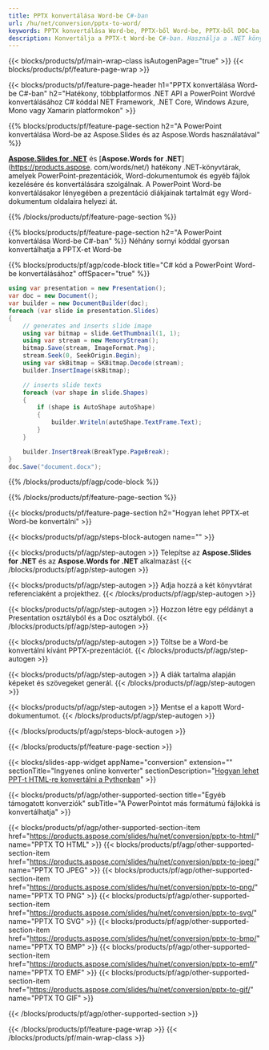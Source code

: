 ```yaml
---
title: PPTX konvertálása Word-be C#-ban
url: /hu/net/conversion/pptx-to-word/
keywords: PPTX konvertálása Word-be, PPTX-ből Word-be, PPTX-ből DOC-ba, PowerPointból Word-be, C# API-ból, .NET-könyvtárba
description: Konvertálja a PPTX-t Word-be C#-ban. Használja a .NET könyvtár API-t a PowerPoint Wordvé konvertálásához
---
```


{{< blocks/products/pf/main-wrap-class isAutogenPage="true" >}}
{{< blocks/products/pf/feature-page-wrap >}}

{{< blocks/products/pf/feature-page-header h1="PPTX konvertálása Word-be C#-ban" h2="Hatékony, többplatformos .NET API a PowerPoint Wordvé konvertálásához C# kóddal NET Framework, .NET Core, Windows Azure, Mono vagy Xamarin platformokon" >}}

{{% blocks/products/pf/feature-page-section h2="A PowerPoint konvertálása Word-be az Aspose.Slides és az Aspose.Words használatával" %}}

[**Aspose.Slides for .NET**](https://products.aspose.com/slides/hu/net/) és [**Aspose.Words for .NET**](https://products.aspose. com/words/net/) hatékony .NET-könyvtárak, amelyek PowerPoint-prezentációk, Word-dokumentumok és egyéb fájlok kezelésére és konvertálására szolgálnak. A PowerPoint Word-be konvertálásakor lényegében a prezentáció diákjainak tartalmát egy Word-dokumentum oldalaira helyezi át.

{{% /blocks/products/pf/feature-page-section %}}




{{% blocks/products/pf/feature-page-section  h2="A PowerPoint konvertálása Word-be C#-ban" %}}
Néhány sornyi kóddal gyorsan konvertálhatja a PPTX-et Word-be

{{% blocks/products/pf/agp/code-block title="C# kód a PowerPoint Word-be konvertálásához" offSpacer="true" %}}
```cs
using var presentation = new Presentation();
var doc = new Document();
var builder = new DocumentBuilder(doc);
foreach (var slide in presentation.Slides)
{
    // generates and inserts slide image
    using var bitmap = slide.GetThumbnail(1, 1);
    using var stream = new MemoryStream();
    bitmap.Save(stream, ImageFormat.Png);
    stream.Seek(0, SeekOrigin.Begin);
    using var skBitmap = SKBitmap.Decode(stream);
    builder.InsertImage(skBitmap);

    // inserts slide texts
    foreach (var shape in slide.Shapes)
    {
        if (shape is AutoShape autoShape)
        {
            builder.Writeln(autoShape.TextFrame.Text);
        }
    }

    builder.InsertBreak(BreakType.PageBreak);
}
doc.Save("document.docx");
```
{{% /blocks/products/pf/agp/code-block %}}

{{% /blocks/products/pf/feature-page-section %}}




{{< blocks/products/pf/feature-page-section  h2="Hogyan lehet PPTX-et Word-be konvertálni" >}}


{{< blocks/products/pf/agp/steps-block-autogen name="" >}}


{{< blocks/products/pf/agp/step-autogen >}}
Telepítse az **Aspose.Slides for .NET** és az **Aspose.Words for .NET** alkalmazást 
{{< /blocks/products/pf/agp/step-autogen >}}

{{< blocks/products/pf/agp/step-autogen >}}
Adja hozzá a két könyvtárat referenciaként a projekthez.
{{< /blocks/products/pf/agp/step-autogen >}}

{{< blocks/products/pf/agp/step-autogen >}}
Hozzon létre egy példányt a Presentation osztályból és a Doc osztályból.
{{< /blocks/products/pf/agp/step-autogen >}}

{{< blocks/products/pf/agp/step-autogen >}}
Töltse be a Word-be konvertálni kívánt PPTX-prezentációt.
{{< /blocks/products/pf/agp/step-autogen >}}

{{< blocks/products/pf/agp/step-autogen >}}
A diák tartalma alapján képeket és szövegeket generál.
{{< /blocks/products/pf/agp/step-autogen >}}

{{< blocks/products/pf/agp/step-autogen >}}
Mentse el a kapott Word-dokumentumot.
{{< /blocks/products/pf/agp/step-autogen >}}


{{< /blocks/products/pf/agp/steps-block-autogen >}}


{{< /blocks/products/pf/feature-page-section >}}




{{< blocks/slides-app-widget  appName="conversion" extension="" sectionTitle="Ingyenes online konverter" sectionDescription="[Hogyan lehet PPT-t HTML-re konvertálni a Pythonban](https://products.aspose.com/slides/hu/python-net/conversion/ppt-to-html/)" >}}

{{< blocks/products/pf/agp/other-supported-section title="Egyéb támogatott konverziók" subTitle="A PowerPointot más formátumú fájlokká is konvertálhatja" >}}


{{< blocks/products/pf/agp/other-supported-section-item href="https://products.aspose.com/slides/hu/net/conversion/pptx-to-html/" name="PPTX TO HTML" >}}
{{< blocks/products/pf/agp/other-supported-section-item href="https://products.aspose.com/slides/hu/net/conversion/pptx-to-jpeg/" name="PPTX TO JPEG" >}}
{{< blocks/products/pf/agp/other-supported-section-item href="https://products.aspose.com/slides/hu/net/conversion/pptx-to-png/" name="PPTX TO PNG" >}}
{{< blocks/products/pf/agp/other-supported-section-item href="https://products.aspose.com/slides/hu/net/conversion/pptx-to-svg/" name="PPTX TO SVG" >}}
{{< blocks/products/pf/agp/other-supported-section-item href="https://products.aspose.com/slides/hu/net/conversion/pptx-to-bmp/" name="PPTX TO BMP" >}}
{{< blocks/products/pf/agp/other-supported-section-item href="https://products.aspose.com/slides/hu/net/conversion/pptx-to-emf/" name="PPTX TO EMF" >}}
{{< blocks/products/pf/agp/other-supported-section-item href="https://products.aspose.com/slides/hu/net/conversion/pptx-to-gif/" name="PPTX TO GIF" >}}



{{< /blocks/products/pf/agp/other-supported-section >}}

{{< /blocks/products/pf/feature-page-wrap >}}
{{< /blocks/products/pf/main-wrap-class >}}